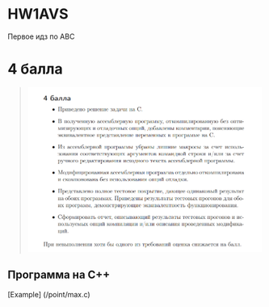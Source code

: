 # HW1AVS
Первое идз по АВС
# 4 балла
  > ![im1](images/4.png)
## Программа на С++
[Example] (/point/max.c)
